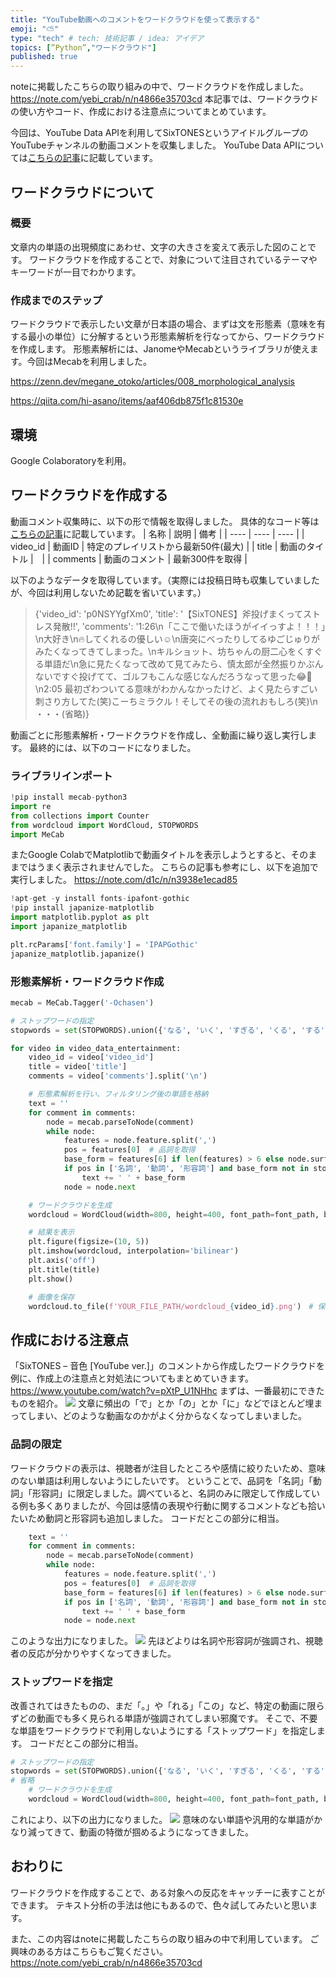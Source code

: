 ```yaml
---
title: "YouTube動画へのコメントをワードクラウドを使って表示する"
emoji: "⛅️"
type: "tech" # tech: 技術記事 / idea: アイデア
topics: [”Python”,"ワードクラウド"]
published: true
---
```


noteに掲載したこちらの取り組みの中で、ワードクラウドを作成しました。
https://note.com/yebi_crab/n/n4866e35703cd
本記事では、ワードクラウドの使い方やコード、作成における注意点についてまとめています。

今回は、YouTube Data APIを利用してSixTONESというアイドルグループのYouTubeチャンネルの動画コメントを収集しました。
YouTube Data APIについては[こちらの記事](https://zenn.dev/yebi_crab/articles/c98248ec4f5e2a)に記載しています。


## ワードクラウドについて
### 概要
文章内の単語の出現頻度にあわせ、文字の大きさを変えて表示した図のことです。
ワードクラウドを作成することで、対象について注目されているテーマやキーワードが一目でわかります。

### 作成までのステップ
ワードクラウドで表示したい文章が日本語の場合、まずは文を形態素（意味を有する最小の単位）に分解するという形態素解析を行なってから、ワードクラウドを作成します。
形態素解析には、JanomeやMecabというライブラリが使えます。今回はMecabを利用しました。

https://zenn.dev/megane_otoko/articles/008_morphological_analysis

https://qiita.com/hi-asano/items/aaf406db875f1c81530e

## 環境
Google Colaboratoryを利用。

## ワードクラウドを作成する
動画コメント収集時に、以下の形で情報を取得しました。
具体的なコード等は[こちらの記事](https://zenn.dev/yebi_crab/articles/c98248ec4f5e2a)に記載しています。
| 名称 | 説明 | 備考 |
| ---- | ---- | ---- |
| video_id | 動画ID | 特定のプレイリストから最新50件(最大) |
| title | 動画のタイトル |　|
| comments | 動画のコメント | 最新300件を取得 |

以下のようなデータを取得しています。（実際には投稿日時も収集していましたが、今回は利用しないため記載を省いています。）
> {'video_id': 'p0NSYYgfXm0', 'title': '【SixTONES】斧投げまくってストレス発散!!', 'comments': '1:26\n「ここで働いたほうがイイっすよ！！！」\n大好き\n🔥してくれるの優しい☺️\n唐突にべったりしてるゆごじゅりがみたくなってきてしまった。\nキルショット、坊ちゃんの厨二心をくすぐる単語だ\n急に見たくなって改めて見てみたら、慎太郎が全然振りかぶんないですぐ投げてて、ゴルフもこんな感じなんだろうなって思った😂💚\n2:05 最初ざわついてる意味がわかんなかったけど、よく見たらすごい刺さり方してた(笑)こーちミラクル！そしてその後の流れおもしろ(笑)\n ・・・(省略)}

動画ごとに形態素解析・ワードクラウドを作成し、全動画に繰り返し実行します。
最終的には、以下のコードになりました。

### ライブラリインポート
```py
!pip install mecab-python3
import re
from collections import Counter
from wordcloud import WordCloud, STOPWORDS
import MeCab
```

またGoogle ColabでMatplotlibで動画タイトルを表示しようとすると、そのままではうまく表示されませんでした。
こちらの記事も参考にし、以下を追加で実行しました。
https://note.com/d1c/n/n3938e1ecad85

```py
!apt-get -y install fonts-ipafont-gothic
!pip install japanize-matplotlib
import matplotlib.pyplot as plt
import japanize_matplotlib

plt.rcParams['font.family'] = 'IPAPGothic'
japanize_matplotlib.japanize()
```


### 形態素解析・ワードクラウド作成
```py
mecab = MeCab.Tagger('-Ochasen')

# ストップワードの指定
stopwords = set(STOPWORDS).union({'なる', 'いく', 'すぎる', 'くる', 'する', 'の', 'てる', '！', '!', 'くん', '人', 'いる', '、', '？', '?', "さん", 'この', '曲', 'おめでとう', 'ダンス', 'アレンジ', 'おはよう', '聴く', '聞く', '見る', '。', 'ある', 'れる', 'ん'})

for video in video_data_entertainment:
    video_id = video['video_id']
    title = video['title']
    comments = video['comments'].split('\n')

    # 形態素解析を行い、フィルタリング後の単語を格納
    text = ''
    for comment in comments:
        node = mecab.parseToNode(comment)
        while node:
            features = node.feature.split(',')
            pos = features[0]  # 品詞を取得
            base_form = features[6] if len(features) > 6 else node.surface  # 基本形を取得
            if pos in ['名詞', '動詞', '形容詞'] and base_form not in stopwords and base_form != '*':
                text += ' ' + base_form
            node = node.next

    # ワードクラウドを生成
    wordcloud = WordCloud(width=800, height=400, font_path=font_path, background_color='white', stopwords=stopwords).generate(text)

    # 結果を表示
    plt.figure(figsize=(10, 5))
    plt.imshow(wordcloud, interpolation='bilinear')
    plt.axis('off')
    plt.title(title)
    plt.show()

    # 画像を保存
    wordcloud.to_file(f'YOUR_FILE_PATH/wordcloud_{video_id}.png')　# 保存先のファイルパスを指定
```

## 作成における注意点
「SixTONES – 音色 [YouTube ver.]」のコメントから作成したワードクラウドを例に、作成上の注意点と対処法についてもまとめていきます。
https://www.youtube.com/watch?v=pXtP_U1NHhc
まずは、一番最初にできたものを紹介。
 ![](/images/7e54c74fae120a/wordcloud_pXtP_U1NHhc_v1.png)
 文章に頻出の「で」とか「の」とか「に」などでほとんど埋まってしまい、どのような動画なのかがよく分からなくなってしまいました。

### 品詞の限定
ワードクラウドの表示は、視聴者が注目したところや感情に絞りたいため、意味のない単語は利用しないようにしたいです。
ということで、品詞を「名詞」「動詞」「形容詞」に限定しました。調べていると、名詞のみに限定して作成している例も多くありましたが、今回は感情の表現や行動に関するコメントなども拾いたいため動詞と形容詞も追加しました。
コードだとこの部分に相当。
```py
    text = ''
    for comment in comments:
        node = mecab.parseToNode(comment)
        while node:
            features = node.feature.split(',')
            pos = features[0]  # 品詞を取得
            base_form = features[6] if len(features) > 6 else node.surface  # 基本形を取得
            if pos in ['名詞', '動詞', '形容詞'] and base_form not in stopwords and base_form != '*':
                text += ' ' + base_form
            node = node.next
```
このような出力になりました。
![](/images/7e54c74fae120a/wordcloud_pXtP_U1NHhc_v2.png)
先ほどよりは名詞や形容詞が強調され、視聴者の反応が分かりやすくなってきました。

### ストップワードを指定
改善されてはきたものの、まだ「。」や「れる」「この」など、特定の動画に限らずどの動画でも多く見られる単語が強調されてしまい邪魔です。
そこで、不要な単語をワードクラウドで利用しないようにする「ストップワード」を指定します。
コードだとこの部分に相当。
```py
# ストップワードの指定
stopwords = set(STOPWORDS).union({'なる', 'いく', 'すぎる', 'くる', 'する', 'の', 'てる', '！', '!', 'くん', '人', 'いる', '、', '？', '?', "さん", 'この', '曲', 'おめでとう', 'ダンス', 'アレンジ', 'おはよう', '聴く', '聞く', '見る', '。', 'ある', 'れる', 'ん'})
# 省略
    # ワードクラウドを生成
    wordcloud = WordCloud(width=800, height=400, font_path=font_path, background_color='white', stopwords=stopwords).generate(text)
```
これにより、以下の出力になりました。
![](/images/7e54c74fae120a/wordcloud_pXtP_U1NHhc_v3.png)
意味のない単語や汎用的な単語がかなり減ってきて、動画の特徴が掴めるようになってきました。

## おわりに
ワードクラウドを作成することで、ある対象への反応をキャッチーに表すことができます。
テキスト分析の手法は他にもあるので、色々試してみたいと思います。

また、この内容はnoteに掲載したこちらの取り組みの中で利用しています。
ご興味のある方はこちらもご覧ください。
https://note.com/yebi_crab/n/n4866e35703cd
